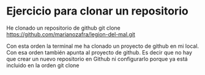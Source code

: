 # Ejercicio para clonar un repositorio
He clonado un repositorio de github
git clone https://github.com/marianozafra/legion-del-mal.git

Con esta orden la terminal me ha clonado un proyecto de github en mi local. Con esa orden también apunta al proyecto de github. Es decir que no hay que crear un nuevo repositorio en Github ni configurarlo porque ya está incluido en la orden git clone
